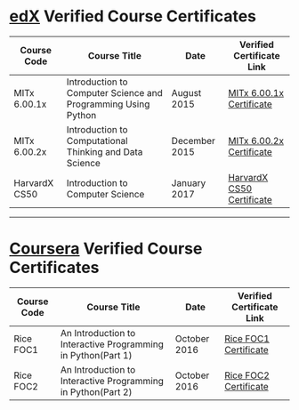 # [edX](https://www.edx.org) Verified Course Certificates

Course Code | Course Title | Date | Verified Certificate Link
----------- | ------------ | ---- | -------------------------
MITx 6.00.1x | Introduction to Computer Science and Programming Using Python | August 2015 | [MITx 6.00.1x Certificate](https://verify.edx.org/cert/5b17beb140d747268addaf8f42dd318e)
MITx 6.00.2x | Introduction to Computational Thinking and Data Science | December 2015 | [MITx 6.00.2x Certificate](https://courses.edx.org/certificates/c6bf2d4185d448a48027700a639cadb2)
HarvardX CS50 | Introduction to Computer Science | January 2017 | [HarvardX CS50 Certificate](https://courses.edx.org/certificates/da55c9a62aef46b1bd7f4cd02b3ada82)

---

# [Coursera](https://www.coursera.org) Verified Course Certificates

Course Code | Course Title | Date | Verified Certificate Link
----------- | ------------ | ---- | -------------------------
Rice FOC1   | An Introduction to Interactive Programming in Python(Part 1) | October 2016 | [Rice FOC1 Certificate](https://www.coursera.org/account/accomplishments/certificate/PT4X2V9RR9JL)
Rice FOC2   | An Introduction to Interactive Programming in Python(Part 2) | October 2016 | [Rice FOC2 Certificate](https://www.coursera.org/account/accomplishments/certificate/HSXM8ABZDCPE)

